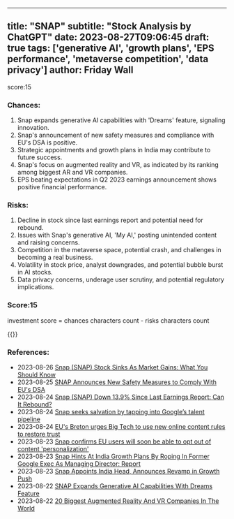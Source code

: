 
---
title: "SNAP"
subtitle: "Stock Analysis by ChatGPT"
date: 2023-08-27T09:06:45
draft: true
tags: ['generative AI', 'growth plans', 'EPS performance', 'metaverse competition', 'data privacy']
author: Friday Wall
---

score:15
### Chances:
1. Snap expands generative AI capabilities with 'Dreams' feature, signaling innovation.
2. Snap's announcement of new safety measures and compliance with EU's DSA is positive.
3. Strategic appointments and growth plans in India may contribute to future success.
4. Snap's focus on augmented reality and VR, as indicated by its ranking among biggest AR and VR companies.
5. EPS beating expectations in Q2 2023 earnings announcement shows positive financial performance.
### Risks:
1. Decline in stock since last earnings report and potential need for rebound.
2. Issues with Snap's generative AI, 'My AI,' posting unintended content and raising concerns.
3. Competition in the metaverse space, potential crash, and challenges in becoming a real business.
4. Volatility in stock price, analyst downgrades, and potential bubble burst in AI stocks.
5. Data privacy concerns, underage user scrutiny, and potential regulatory implications.
### Score:15
investment score = chances characters count - risks characters count

{{<tradingview symbol="NYSE:SNAP">}}
### References:
- 2023-08-26 [Snap (SNAP) Stock Sinks As Market Gains: What You Should Know](https://finance.yahoo.com/news/snap-snap-stock-sinks-market-215007780.html?.tsrc=rss)
- 2023-08-25 [SNAP Announces New Safety Measures to Comply With EU's DSA](https://finance.yahoo.com/news/snap-announces-safety-measures-comply-160300977.html?.tsrc=rss)
- 2023-08-24 [Snap (SNAP) Down 13.9% Since Last Earnings Report: Can It Rebound?](https://finance.yahoo.com/news/snap-snap-down-13-9-153046817.html?.tsrc=rss)
- 2023-08-24 [Snap seeks salvation by tapping into Google’s talent pipeline](https://finance.yahoo.com/news/snap-seeks-salvation-tapping-google-175148851.html?.tsrc=rss)
- 2023-08-24 [EU's Breton urges Big Tech to use new online content rules to restore trust](https://finance.yahoo.com/news/eus-breton-urges-big-tech-162412519.html?.tsrc=rss)
- 2023-08-23 [Snap confirms EU users will soon be able to opt out of content 'personalization'](https://techcrunch.com/2023/08/23/snapchat-dsa-compliance/?.tsrc=rss)
- 2023-08-23 [Snap Hints At India Growth Plans By Roping In Former Google Exec As Managing Director: Report](https://finance.yahoo.com/news/snap-hints-india-growth-plans-133030440.html?.tsrc=rss)
- 2023-08-23 [Snap Appoints India Head, Announces Revamp in Growth Push](https://finance.yahoo.com/news/snap-appoints-india-head-announces-060742303.html?.tsrc=rss)
- 2023-08-22 [SNAP Expands Generative AI Capabilities With Dreams Feature](https://finance.yahoo.com/news/snap-expands-generative-ai-capabilities-144500578.html?.tsrc=rss)
- 2023-08-22 [20 Biggest Augmented Reality And VR Companies In The World](https://finance.yahoo.com/news/20-biggest-augmented-reality-vr-195138941.html?.tsrc=rss)


                